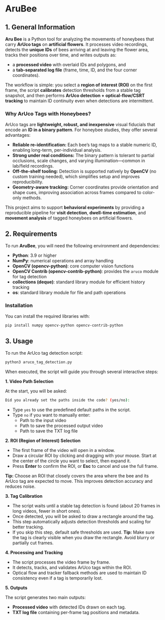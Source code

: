 # AruBee
## 1. General Information

**Aru Bee** is a Python tool for analyzing the movements of honeybees that carry **ArUco tags** on **artificial flowers**. It processes video recordings, detects the **unique IDs** of bees arriving at and leaving the flower area, tracks their positions over time, and writes outputs as:
- a **processed video** with overlaid IDs and polygons, and
- a **tab-separated log file** (frame, time, ID, and the four corner coordinates).

The workflow is simple: you select a **region of interest (ROI)** on the first frame, the script **calibrates** detection thresholds from a stable tag snapshot, and then performs **ArUco detection + optical-flow/CSRT tracking** to maintain ID continuity even when detections are intermittent.

### Why ArUco Tags with Honeybees?
ArUco tags are **lightweight, robust, and inexpensive** visual fiducials that encode an **ID in a binary pattern**. For honeybee studies, they offer several advantages:
- **Reliable re-identification:** Each bee’s tag maps to a stable numeric ID, enabling long-term, per-individual analysis.
- **Strong under real conditions:** The binary pattern is tolerant to partial occlusions, scale changes, and varying illumination—common in lab/field recordings.
- **Off-the-shelf tooling:** Detection is supported natively by **OpenCV** (no custom training needed), which simplifies setup and improves reproducibility.
- **Geometry-aware tracking:** Corner coordinates provide orientation and shape cues, improving association across frames compared to color-only methods.

This project aims to support **behavioral experiments** by providing a reproducible pipeline for **visit detection**, **dwell-time estimation**, and **movement analysis** of tagged honeybees on artificial flowers.

## 2. Requirements

To run **AruBee**, you will need the following environment and dependencies:

- **Python**: 3.9 or higher  
- **NumPy**: numerical operations and array handling  
- **OpenCV (opencv-python)**: core computer vision functions  
- **OpenCV Contrib (opencv-contrib-python)**: provides the `aruco` module for tag detection  
- **collections (deque)**: standard library module for efficient history tracking  
- **os**: standard library module for file and path operations  

### Installation

You can install the required libraries with:

```bash
pip install numpy opencv-python opencv-contrib-python
```

## 3. Usage

To run the ArUco tag detection script:

```bash
python3 aruco_tag_detection.py
```
When executed, the script will guide you through several interactive steps:

**1. Video Path Selection**

At the start, you will be asked: 

```bash
Did you already set the paths inside the code? (yes/no):
```

* Type `yes` to use the predefined default paths in the script. 
* Type `no` if you want to manually enter: 
  - Path to the input video
  - Path to save the processed output video
  - Path to save the TXT log file

**2. ROI (Region of Interest) Selection**

* The first frame of the video will open in a window.
* Draw a circular ROI by clicking and dragging with your mouse. Start at the center of the circle you want to select, then expand it.
* Press **Enter** to confirm the ROI, or **Esc** to cancel and use the full frame.

**Tip:** Choose an ROI that closely covers the area where the bee and its ArUco tag are expected to move. This improves detection accuracy and reduces noise.

**3. Tag Calibration**

* The script waits until a stable tag detection is found (about 20 frames in long videos, fewer in short ones).
* Once detected, you will be asked to draw a rectangle around the tag.
* This step automatically adjusts detection thresholds and scaling for better tracking.
* If you skip this step, default safe thresholds are used.
**Tip:** Make sure the tag is clearly visible when you draw the rectangle. Avoid blurry or partially cut frames.

**4. Processing and Tracking** 

* The script processes the video frame by frame.
* It detects, tracks, and validates ArUco tags within the ROI.
* Optical flow and tracker fallback methods are used to maintain ID consistency even if a tag is temporarily lost.

**5. Outputs** 

The script generates two main outputs:
* **Processed video** with detected IDs drawn on each tag.
* **TXT log file** containing per-frame tag positions and metadata.
